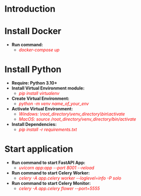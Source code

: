# Introduction
# Install Docker
- <b> Run command: </b>
    - <em style="color:red">docker-compose up </em>
# Install Python
- <b> Require: Python 3.10+ </b>
- <b> Install Virtual Environment module: </b>
    - <em style="color:red">pip install virtualenv</em>
- <b> Create Virtual Environment: </b>
    - <em style="color:red">python -m venv name_of_your_env </em>
- <b> Activate Virtual Environment: </b>
    - <em style="color:red">Windows: \root_directory\venv_directory\bin\activate </em>
    - <em style="color:red">MacOS: source /root_directory/venv_directory/bin/activate </em>
- <b> Install Dependencies: </b>
    - <em style="color:red">pip install -r requirements.txt </em>
# Start application
- <b> Run command to start FastAPI App: </b>
    - <em style="color:red">uvicorn app:app --port 8001 --reload </em>
- <b> Run command to start Celery Worker: </b>
    - <em style="color:red">celery -A app.celery worker --loglevel=info -P solo</em>
- <b> Run command to start Celery Monitor: </b>
    - <em style="color:red">celery -A app.celery flower --port=5555</em>
